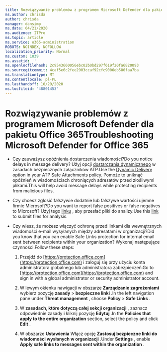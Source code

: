 ```yaml
---
title: Rozwiązywanie problemów z programem Microsoft Defender dla pakietu Office 365
ms.author: chrisda
author: chrisda
manager: dansimp
ms.date: 04/21/2020
ms.audience: ITPro
ms.topic: article
ms.service: o365-administration
ROBOTS: NOINDEX, NOFOLLOW
localization_priority: Normal
ms.custom: 1039
ms.assetid: ''
ms.openlocfilehash: 2c9543660056ebc02b0bd297f619f20fa6820093
ms.sourcegitcommit: 4caf5e6c2fee2903ccaf92cfc9006eb580faa7ba
ms.translationtype: MT
ms.contentlocale: pl-PL
ms.lasthandoff: 10/29/2020
ms.locfileid: "48801453"
---
```

# <a name="troubleshooting-microsoft-defender-for-office-365"></a><span data-ttu-id="91d2d-102">Rozwiązywanie problemów z programem Microsoft Defender dla pakietu Office 365</span><span class="sxs-lookup"><span data-stu-id="91d2d-102">Troubleshooting Microsoft Defender for Office 365</span></span>

- <span data-ttu-id="91d2d-103">Czy zauważysz opóźnienia dostarczenia wiadomości?</span><span class="sxs-lookup"><span data-stu-id="91d2d-103">Do you notice delays in message delivery?</span></span> <span data-ttu-id="91d2d-104">Użyj opcji [dostarczania dynamicznego](https://docs.microsoft.com/microsoft-365/security/office-365-security/dynamic-delivery-and-previewing) w zasadach bezpiecznych załączników ATP.</span><span class="sxs-lookup"><span data-stu-id="91d2d-104">Use the [Dynamic Delivery](https://docs.microsoft.com/microsoft-365/security/office-365-security/dynamic-delivery-and-previewing) option in your ATP Safe Attachments policy.</span></span> <span data-ttu-id="91d2d-105">Pomoże to uniknąć opóźnień w wiadomościach chroniących adresatów przed złośliwymi plikami.</span><span class="sxs-lookup"><span data-stu-id="91d2d-105">This will help avoid message delays while protecting recipients from malicious files.</span></span>

- <span data-ttu-id="91d2d-106">Czy chcesz zgłosić fałszywie dodatnie lub fałszywe wartości ujemne firmie Microsoft?</span><span class="sxs-lookup"><span data-stu-id="91d2d-106">Do you want to report false positives or false negatives to Microsoft?</span></span> <span data-ttu-id="91d2d-107">Użyj tego [linku](https://www.microsoft.com/wdsi/filesubmission/) , aby przesłać pliki do analizy.</span><span class="sxs-lookup"><span data-stu-id="91d2d-107">Use this [link](https://www.microsoft.com/wdsi/filesubmission/) to submit files for analysis.</span></span>

- <span data-ttu-id="91d2d-108">Czy wiesz, że możesz włączyć ochronę przed linkami dla wewnętrznych wiadomości e-mail wysyłanych między adresatami w organizacji?</span><span class="sxs-lookup"><span data-stu-id="91d2d-108">Did you know that you can enable Safe Links protection for internal email sent between recipients within your organization?</span></span> <span data-ttu-id="91d2d-109">Wykonaj następujące czynności:</span><span class="sxs-lookup"><span data-stu-id="91d2d-109">Follow these steps:</span></span>

  1. <span data-ttu-id="91d2d-110">Przejdź do [https://protection.office.com](https://protection.office.com) i zaloguj się przy użyciu konta administratora globalnego lub administratora zabezpieczeń.</span><span class="sxs-lookup"><span data-stu-id="91d2d-110">Go to [https://protection.office.com](https://protection.office.com) and sign in with a global administrator or security administrator account.</span></span>

  2. <span data-ttu-id="91d2d-111">W lewym okienku nawigacji w obszarze **Zarządzanie zagrożeniami** wybierz pozycję **zasady** \> **bezpieczne linki** .</span><span class="sxs-lookup"><span data-stu-id="91d2d-111">In the left navigation pane under **Threat management** , choose **Policy** \> **Safe Links** .</span></span>

  3. <span data-ttu-id="91d2d-112">W **zasadach, które dotyczą całej sekcji organizacji** , zaznacz odpowiednie zasady i kliknij pozycję **Edytuj** .</span><span class="sxs-lookup"><span data-stu-id="91d2d-112">In the **Policies that apply to the entire organization** section, select the policy and click **Edit** .</span></span>

  4. <span data-ttu-id="91d2d-113">W obszarze **Ustawienia** Włącz opcję **Zastosuj bezpieczne linki do wiadomości wysłanych w organizacji** .</span><span class="sxs-lookup"><span data-stu-id="91d2d-113">Under **Settings** , enable **Apply safe links to messages sent within the organization** .</span></span>
